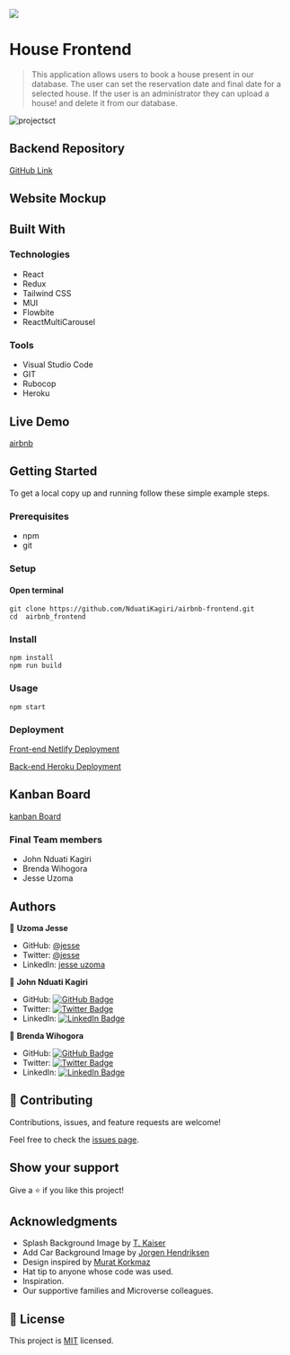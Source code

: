 ![](https://img.shields.io/badge/Microverse-blueviolet)

# House Frontend

> This application allows users to book a house present in our database. The user can set the reservation date and final date for a selected house. If the user is an administrator they can upload a house!
 and delete it from our database.

![projectsct](https://user-images.githubusercontent.com/72613775/204005291-9dfbad6f-26a6-488f-9243-0667a7c55322.png)

## Backend Repository

[GitHub Link](https://github.com/NduatiKagiri/airbnb-backend)

## Website Mockup


## Built With

### Technologies
- React
- Redux
- Tailwind CSS
- MUI
- Flowbite
- ReactMultiCarousel

### Tools
- Visual Studio Code
- GIT
- Rubocop
- Heroku

## Live Demo

[airbnb](https://airbnb.nduatikagiri.co.ke/)


## Getting Started

To get a local copy up and running follow these simple example steps.

### Prerequisites
- npm
- git

### Setup

#### Open terminal

    git clone https://github.com/NduatiKagiri/airbnb-frontend.git
    cd  airbnb_frontend

### Install
    npm install
    npm run build
### Usage
    npm start

### Deployment

[Front-end Netlify Deployment](https://airbnb.nduatikagiri.co.ke//)



[Back-end Heroku Deployment](https://fast-wildwood-74017.herokuapp.com/)

## Kanban Board
[kanban Board](https://github.com/NduatiKagiri/airbnb-backend/issues/21)



### Final Team members

- John Nduati Kagiri
- Brenda Wihogora
- Jesse Uzoma


## Authors

👤 **Uzoma Jesse**

- GitHub: [@jesse](https://github.com/Brenda309)
- Twitter: [@jesse](https://twitter.com/BrendaWihogora)
- LinkedIn: [jesse uzoma](https://linkedin.com/in/BrendaWihogora/)


👤 **John Nduati Kagiri**

- GitHub: [![GitHub Badge](https://img.shields.io/badge/-john-white?logo=GitHub&logoColor=181717&style=plastic)](https://github.com/NduatiKagiri/)
- Twitter: [![Twitter Badge](https://img.shields.io/badge/-@ba104781-white?logo=Twitter&logoColor=1DA1F2&style=plastic)](https://twitter.com/)
- LinkedIn: [![LinkedIn Badge](https://img.shields.io/badge/-john-white?logo=LinkedIn&logoColor=1DA1F2&style=plastic)]()

👤 **Brenda Wihogora**

- GitHub: [![GitHub Badge](https://img.shields.io/badge/-brenda-white?logo=GitHub&logoColor=181717&style=plastic)](https://github.com/Brenda309)
- Twitter: [![Twitter Badge](https://img.shields.io/badge/-brenda-white?logo=Twitter&logoColor=1DA1F2&style=plastic)](https://twitter.com/)
- LinkedIn: [![LinkedIn Badge](https://img.shields.io/badge/-brenda-white?logo=LinkedIn&logoColor=1DA1F2&style=plastic)](https://www.linkedin.com/in//)




## 🤝 Contributing

Contributions, issues, and feature requests are welcome!

Feel free to check the [issues page](../../issues/).

## Show your support

Give a ⭐️ if you like this project!

## Acknowledgments

- Splash Background Image by [T. Kaiser](https://unsplash.com/@tkaiser)
- Add Car Background Image by [Jorgen Hendriksen](https://unsplash.com/@jor9en)
- Design inspired by [Murat Korkmaz](https://www.behance.net/muratk)
- Hat tip to anyone whose code was used.
- Inspiration.
- Our supportive families and Microverse colleagues.

## 📝 License

This project is [MIT](./LICENSE) licensed.
